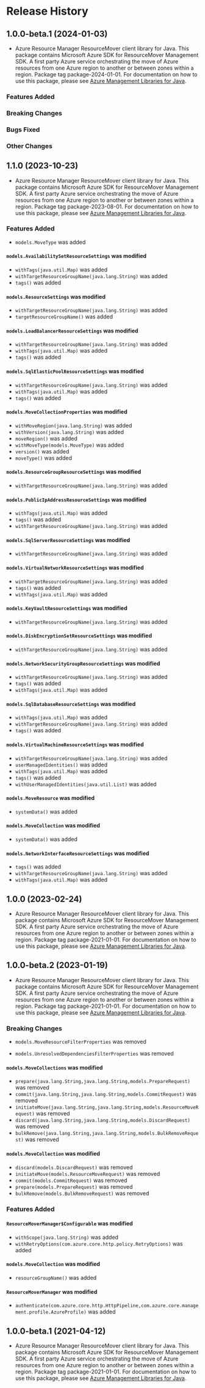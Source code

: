 # Release History

## 1.0.0-beta.1 (2024-01-03)

- Azure Resource Manager ResourceMover client library for Java. This package contains Microsoft Azure SDK for ResourceMover Management SDK. A first party Azure service orchestrating the move of Azure resources from one Azure region to another or between zones within a region. Package tag package-2024-01-01. For documentation on how to use this package, please see [Azure Management Libraries for Java](https://aka.ms/azsdk/java/mgmt).

### Features Added

### Breaking Changes

### Bugs Fixed

### Other Changes

## 1.1.0 (2023-10-23)

- Azure Resource Manager ResourceMover client library for Java. This package contains Microsoft Azure SDK for ResourceMover Management SDK. A first party Azure service orchestrating the move of Azure resources from one Azure region to another or between zones within a region. Package tag package-2023-08-01. For documentation on how to use this package, please see [Azure Management Libraries for Java](https://aka.ms/azsdk/java/mgmt).

### Features Added

* `models.MoveType` was added

#### `models.AvailabilitySetResourceSettings` was modified

* `withTags(java.util.Map)` was added
* `withTargetResourceGroupName(java.lang.String)` was added
* `tags()` was added

#### `models.ResourceSettings` was modified

* `withTargetResourceGroupName(java.lang.String)` was added
* `targetResourceGroupName()` was added

#### `models.LoadBalancerResourceSettings` was modified

* `withTargetResourceGroupName(java.lang.String)` was added
* `withTags(java.util.Map)` was added
* `tags()` was added

#### `models.SqlElasticPoolResourceSettings` was modified

* `withTargetResourceGroupName(java.lang.String)` was added
* `withTags(java.util.Map)` was added
* `tags()` was added

#### `models.MoveCollectionProperties` was modified

* `withMoveRegion(java.lang.String)` was added
* `withVersion(java.lang.String)` was added
* `moveRegion()` was added
* `withMoveType(models.MoveType)` was added
* `version()` was added
* `moveType()` was added

#### `models.ResourceGroupResourceSettings` was modified

* `withTargetResourceGroupName(java.lang.String)` was added

#### `models.PublicIpAddressResourceSettings` was modified

* `withTags(java.util.Map)` was added
* `tags()` was added
* `withTargetResourceGroupName(java.lang.String)` was added

#### `models.SqlServerResourceSettings` was modified

* `withTargetResourceGroupName(java.lang.String)` was added

#### `models.VirtualNetworkResourceSettings` was modified

* `withTargetResourceGroupName(java.lang.String)` was added
* `tags()` was added
* `withTags(java.util.Map)` was added

#### `models.KeyVaultResourceSettings` was modified

* `withTargetResourceGroupName(java.lang.String)` was added

#### `models.DiskEncryptionSetResourceSettings` was modified

* `withTargetResourceGroupName(java.lang.String)` was added

#### `models.NetworkSecurityGroupResourceSettings` was modified

* `withTargetResourceGroupName(java.lang.String)` was added
* `tags()` was added
* `withTags(java.util.Map)` was added

#### `models.SqlDatabaseResourceSettings` was modified

* `withTags(java.util.Map)` was added
* `withTargetResourceGroupName(java.lang.String)` was added
* `tags()` was added

#### `models.VirtualMachineResourceSettings` was modified

* `withTargetResourceGroupName(java.lang.String)` was added
* `userManagedIdentities()` was added
* `withTags(java.util.Map)` was added
* `tags()` was added
* `withUserManagedIdentities(java.util.List)` was added

#### `models.MoveResource` was modified

* `systemData()` was added

#### `models.MoveCollection` was modified

* `systemData()` was added

#### `models.NetworkInterfaceResourceSettings` was modified

* `tags()` was added
* `withTargetResourceGroupName(java.lang.String)` was added
* `withTags(java.util.Map)` was added

## 1.0.0 (2023-02-24)

- Azure Resource Manager ResourceMover client library for Java. This package contains Microsoft Azure SDK for ResourceMover Management SDK. A first party Azure service orchestrating the move of Azure resources from one Azure region to another or between zones within a region. Package tag package-2021-01-01. For documentation on how to use this package, please see [Azure Management Libraries for Java](https://aka.ms/azsdk/java/mgmt).

## 1.0.0-beta.2 (2023-01-19)

- Azure Resource Manager ResourceMover client library for Java. This package contains Microsoft Azure SDK for ResourceMover Management SDK. A first party Azure service orchestrating the move of Azure resources from one Azure region to another or between zones within a region. Package tag package-2021-01-01. For documentation on how to use this package, please see [Azure Management Libraries for Java](https://aka.ms/azsdk/java/mgmt).

### Breaking Changes

* `models.MoveResourceFilterProperties` was removed

* `models.UnresolvedDependenciesFilterProperties` was removed

#### `models.MoveCollections` was modified

* `prepare(java.lang.String,java.lang.String,models.PrepareRequest)` was removed
* `commit(java.lang.String,java.lang.String,models.CommitRequest)` was removed
* `initiateMove(java.lang.String,java.lang.String,models.ResourceMoveRequest)` was removed
* `discard(java.lang.String,java.lang.String,models.DiscardRequest)` was removed
* `bulkRemove(java.lang.String,java.lang.String,models.BulkRemoveRequest)` was removed

#### `models.MoveCollection` was modified

* `discard(models.DiscardRequest)` was removed
* `initiateMove(models.ResourceMoveRequest)` was removed
* `commit(models.CommitRequest)` was removed
* `prepare(models.PrepareRequest)` was removed
* `bulkRemove(models.BulkRemoveRequest)` was removed

### Features Added

#### `ResourceMoverManager$Configurable` was modified

* `withScope(java.lang.String)` was added
* `withRetryOptions(com.azure.core.http.policy.RetryOptions)` was added

#### `models.MoveCollection` was modified

* `resourceGroupName()` was added

#### `ResourceMoverManager` was modified

* `authenticate(com.azure.core.http.HttpPipeline,com.azure.core.management.profile.AzureProfile)` was added

## 1.0.0-beta.1 (2021-04-12)

- Azure Resource Manager ResourceMover client library for Java. This package contains Microsoft Azure SDK for ResourceMover Management SDK. A first party Azure service orchestrating the move of Azure resources from one Azure region to another or between zones within a region. Package tag package-2021-01-01. For documentation on how to use this package, please see [Azure Management Libraries for Java](https://aka.ms/azsdk/java/mgmt).
